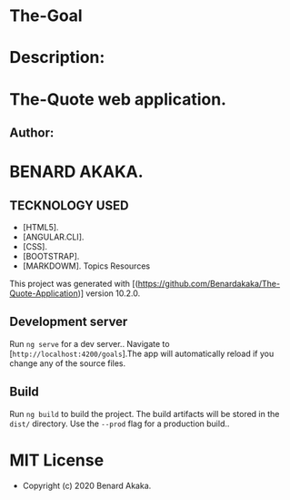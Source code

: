 # The-Goal
# Description: 
# The-Quote web application.

## Author:
# BENARD AKAKA.

 ## TECKNOLOGY USED
 * [HTML5].
 * [ANGULAR.CLI].
 * [CSS].
 * [BOOTSTRAP].
 * [MARKDOWM].
Topics
Resources

This project was generated with [(https://github.com/Benardakaka/The-Quote-Application)] version 10.2.0.

## Development server

Run `ng serve` for a dev server.. Navigate to [`http://localhost:4200/goals`].The app will automatically reload if you change any of the source files.



## Build

Run `ng build` to build the project. The build artifacts will be stored in the `dist/` directory. Use the `--prod` flag for a production build..


# MIT License

* Copyright (c) 2020 Benard Akaka.
